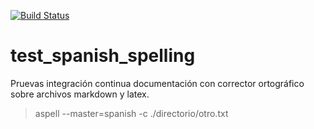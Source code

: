 [![Build Status](https://travis-ci.org/josemlp91/test_spanish_spelling.svg?branch=master)](https://travis-ci.org/josemlp91/test_spanish_spelling)

# test_spanish_spelling
Pruevas integración continua documentación con corrector ortográfico sobre archivos markdown y latex.

 > aspell --master=spanish  -c ./directorio/otro.txt 

